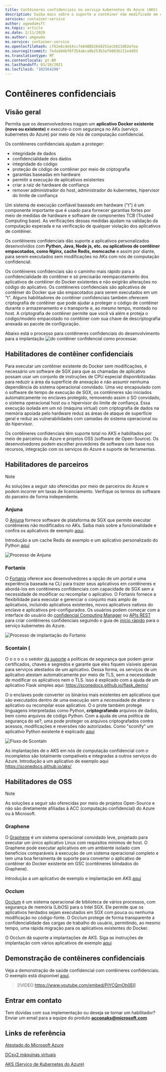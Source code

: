 ```yaml
---
title: Contêineres confidenciais no serviço kubernetes do Azure (AKS)
description: Saiba mais sobre o suporte a contêiner não modificado em contêineres confidenciais.
services: container-service
author: agowdamsft
ms.topic: article
ms.date: 2/11/2020
ms.author: amgowda
ms.service: container-service
ms.openlocfilehash: cf62e6c4e54cc7e6488b26d4251ecb813d62e7ea
ms.sourcegitcommit: 7edadd4bf8f354abca0b253b3af98836212edd93
ms.translationtype: MT
ms.contentlocale: pt-BR
ms.lasthandoff: 03/10/2021
ms.locfileid: "102564298"
---
```

# <a name="confidential-containers"></a>Contêineres confidenciais

## <a name="overview"></a>Visão geral

Permita que os desenvolvedores tragam um **aplicativo Docker existente (novo ou existente)** e execute-o com segurança no AKs (serviço kubernetes do Azure) por meio de nós de computação confidencial.

Os contêineres confidenciais ajudam a proteger:

- integridade de dados 
- confidencialidade dos dados
- integridade do código
- proteção de código de contêiner por meio de criptografia
- garantias baseadas em hardware
- permitir a execução de aplicativos existentes
- criar a raiz de hardware de confiança
- remover administrador do host, administrador do kubernetes, hipervisor do limite de confiança

Um sistema de execução confiável baseado em hardware ("t") é um componente importante que é usado para fornecer garantias fortes por meio de medidas de hardware e software de componentes TCB (Trusted Computing base). As verificações dessas medidas ajudam na validação da computação esperada e na verificação de qualquer violação dos aplicativos de contêiner.

Os contêineres confidenciais dão suporte a aplicativos personalizados desenvolvidos com **Python, Java, Node js, etc. ou aplicativos de contêiner empacotados, como Nginx, cache Redis, memcache** e assim por diante, para serem executados sem modificações no AKs com nós de computação confidencial.

Os contêineres confidenciais são o caminho mais rápido para a confidencialidade do contêiner e só precisarão reempacotamento dos aplicativos de contêiner do Docker existentes e não exigirão alterações no código do aplicativo. Os contêineres confidenciais são aplicativos de contêiner do Docker que são empacotados para serem executados em um "t". Alguns habilitadores de contêiner confidenciais também oferecem criptografia de contêiner que pode ajudar a proteger o código de contêiner durante o armazenamento e o transporte e, ao mesmo tempo, montado no host. A criptografia de contêiner permite que você vá além e proteja o código/modelo empacotado no contêiner com sua chave de descriptografia anexada ao pacote de configuração.

Abaixo está o processo para contêineres confidenciais do desenvolvimento para a implantação ![ do contêiner confidencial como processar.](./media/confidential-containers/how-to-confidential-container.png)

## <a name="confidential-container-enablers"></a>Habilitadores de contêiner confidenciais
Para executar um contêiner existente do Docker sem modificações, é necessário um software de SGX para que as chamadas de aplicativo possam usar um conjunto de instruções de CPU especial disponibilizadas para reduzir a área da superfície de anexação e não assumir nenhuma dependência do sistema operacional convidado. Uma vez encapsulado com o software de tempo de execução de SGX, os contêineres são iniciados automaticamente no enclaves protegido, removendo assim o SO convidado, o sistema operacional host ou o hipervisor do limite de confiança. Essa execução isolada em um nó (máquina virtual) com criptografia de dados na memória apoiada pelo hardware reduz as áreas de ataque de superfície geral e reduz as vulnerabilidades com camadas do sistema operacional ou do hipervisor.

Os contêineres confidenciais têm suporte total no AKS e habilitados por meio de parceiros do Azure e projetos OSS (software de Open-Source). Os desenvolvedores podem escolher provedores de software com base nos recursos, integração com os serviços do Azure e suporte de ferramentas.

## <a name="partner-enablers"></a>Habilitadores de parceiros
> [!NOTE]
> As soluções a seguir são oferecidas por meio de parceiros do Azure e podem incorrer em taxas de licenciamento. Verifique os termos do software do parceiro de forma independente. 

### <a name="anjuna"></a>Anjuna

O [Anjuna](https://www.anjuna.io/) fornece software de plataforma de SGX que permite executar contêineres não modificados no AKs. Saiba mais sobre a funcionalidade e confira os aplicativos de exemplo [aqui](https://www.anjuna.io/microsoft-azure-confidential-computing-aks-lp).

Introdução a um cache Redis de exemplo e um aplicativo personalizado do Python [aqui](https://www.anjuna.io/microsoft-azure-confidential-computing-aks-lp)

![Processo de Anjuna](./media/confidential-containers/anjuna-process-flow.png)

### <a name="fortanix"></a>Fortanix

O [Fortanix](https://www.fortanix.com/) oferece aos desenvolvedores a opção de um portal e uma experiência baseada na CLI para trazer seus aplicativos em contêineres e abordá-los em contêineres confidenciais com capacidade de SGX sem a necessidade de modificar ou recompilar o aplicativo. O Fortanix fornece a flexibilidade para executar e gerenciar o conjunto mais amplo de aplicativos, incluindo aplicativos existentes, novos aplicativos nativos do enclave e aplicativos pré-configurados. Os usuários podem começar com a interface do usuário do [confidencial Computing Manager](https://em.fortanix.com/) ou [APIs REST](https://www.fortanix.com/api/em/) para criar contêineres confidenciais seguindo o guia de [início rápido](https://support.fortanix.com/hc/en-us/articles/360049658291-Fortanix-Confidential-Container-on-Azure-Kubernetes-Service) para o serviço kubernetes do Azure.

![Processo de implantação do Fortanix](./media/confidential-containers/fortanix-confidential-containers-flow.png)

### <a name="scone-scontain"></a>Scontain (

O o o o o o seédor [dá suporte](https://scontain.com/index.html?lang=en) a políticas de segurança que podem gerar certificados, chaves e segredos e garante que eles fiquem visíveis apenas para serviços atestados de um aplicativo. Dessa forma, os serviços de um aplicativo atestam automaticamente por meio de TLS, sem a necessidade de modificar os aplicativos nem o TLS. Isso é explicado com a ajuda de um aplicativo Flask simples aqui: https://sconedocs.github.io/flask_demo/  

O o enclaves pode converter os binários mais existentes em aplicativos que são executados dentro de uma execução sem a necessidade de alterar o aplicativo ou recompilar esse aplicativo. O o prote também protege linguagens interpretadas como Python, **criptografando** arquivos de dados, bem como arquivos de código Python. Com a ajuda de uma política de segurança do se?, uma pode proteger os arquivos criptografados contra acessos, modificações e reversões não autorizadas. Como "sconify" um aplicativo Python existente é explicado [aqui](https://sconedocs.github.io/sconify_image/)

![Fluxo de Scontain](./media/confidential-containers/scone-workflow.png)

As implantações de o AKS em nós de computação confidencial com o incompletos são totalmente compatíveis e integradas a outros serviços do Azure. Introdução a um aplicativo de exemplo aqui https://sconedocs.github.io/aks/


## <a name="oss-enablers"></a>Habilitadores de OSS 
> [!NOTE]
> As soluções a seguir são oferecidas por meio de projetos Open-Source e não são diretamente afiliadas à ACC (computação confidencial) do Azure ou à Microsoft.  

### <a name="graphene"></a>Graphene

O [Graphene](https://grapheneproject.io/) é um sistema operacional convidado leve, projetado para executar um único aplicativo Linux com requisitos mínimos de host. O Graphene pode executar aplicativos em um ambiente isolado com benefícios comparáveis à execução de um sistema operacional completo e tem uma boa ferramenta de suporte para converter o aplicativo de contêiner do Docker existente em GSC (contêineres blindados do Graphene).

Introdução a um aplicativo de exemplo e implantação em AKS [aqui](https://graphene.readthedocs.io/en/latest/cloud-deployment.html#azure-kubernetes-service-aks)

### <a name="occlum"></a>Occlum
[Occlum](https://occlum.io/) é um sistema operacional de biblioteca de vários processos, com segurança de memória (LibOS) para o Intel SGX. Ele permite que os aplicativos herdados sejam executados em SGX com pouca ou nenhuma modificação no código-fonte. O Occlum protege de forma transparente a confidencialidade das cargas de trabalho do usuário, permitindo, ao mesmo tempo, uma rápida migração para os aplicativos existentes do Docker.

O Occlum dá suporte a implantações de AKS. Siga as instruções de implantação com vários aplicativos de exemplo [aqui](https://github.com/occlum/occlum/blob/master/docs/azure_aks_deployment_guide.md)


## <a name="confidential-containers-demo"></a>Demonstração de contêineres confidenciais
Veja a demonstração de saúde confidencial com contêineres confidenciais. O exemplo está disponível [aqui](/azure/architecture/example-scenario/confidential/healthcare-inference). 

> [!VIDEO https://www.youtube.com/embed/PiYCQmOh0EI]


## <a name="get-in-touch"></a>Entrar em contato

Tem dúvidas com sua implementação ou deseja se tornar um habilitador? Enviar um email para a equipe do produto **acconaks@microsoft.com**

## <a name="reference-links"></a>Links de referência

[Atestado do Microsoft Azure](../attestation/overview.md)

[DCsv2 máquinas virtuais](virtual-machine-solutions.md)

[AKS (Serviço de Kubernetes do Azure)](../aks/intro-kubernetes.md)